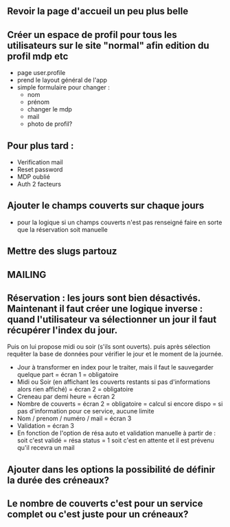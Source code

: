 
## Revoir la page d'accueil un peu plus belle 

## Créer un espace de profil pour tous les utilisateurs sur le site "normal" afin edition du profil mdp etc
- page user.profile
- prend le layout général de l'app
- simple formulaire pour changer : 
    - nom
    - prénom
    - changer le mdp
    - mail
    - photo de profil?


## Pour plus tard :
- Verification mail
- Reset password
- MDP oublié
- Auth 2 facteurs



## Ajouter le champs couverts sur chaque jours
 - pour la logique si un champs couverts n'est pas renseigné faire en sorte que la réservation soit manuelle
## Mettre des slugs partouz


## MAILING



## Réservation : les jours sont bien désactivés. Maintenant il faut créer une logique inverse : quand l'utilisateur va sélectionner un jour il faut récupérer l'index du jour.
Puis on lui propose midi ou soir (s'ils sont ouverts). puis après sélection requêter la base de données pour vérifier le jour et le moment de la journée.

- Jour à transformer en index pour le traiter, mais il faut le sauvegarder quelque part  = écran 1 = obligatoire
- Midi ou Soir (en affichant les couverts restants si pas d'informations alors rien affiché) = écran 2 = obligatoire
- Creneau par demi heure = écran 2
- Nombre de couverts = écran 2 = obligatoire = calcul si encore dispo = si pas d'information pour ce service, aucune limite
- Nom / prenom / numéro / mail = écran 3
- Validation = écran 3
- En fonction de l'option de résa auto et validation manuelle à partir de : soit c'est validé = résa status = 1 soit c'est en attente et il est prévenu qu'il recevra un mail


## Ajouter dans les options la possibilité de définir la durée des créneaux? 
## Le nombre de couverts c'est pour un service complet ou c'est juste pour un créneaux?
